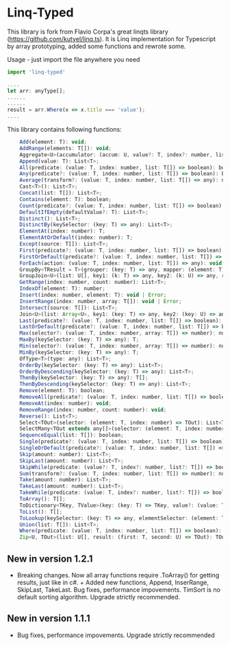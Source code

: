 # Linq-Typed

This library is fork from Flavio Corpa's great linqts library (https://github.com/kutyel/linq.ts).
It is Linq implementation for Typescript by array prototyping, added some functions and rewrote some.

Usage - just import the file anywhere you need

```javascript
import 'linq-typed'

....
let arr: anyType[];
......
......
result = arr.Where(x => x.title === 'value');
....
```

This library contains following functions:

```javascript
    Add(element: T): void;
    AddRange(elements: T[]): void;
    Aggregate<U>(accumulator: (accum: U, value?: T, index?: number, list?: T[]) => any, initialValue?: U): any;
    Append(value: T): List<T>;
    All(predicate: (value: T, index: number, list: T[]) => boolean): boolean;
    Any(predicate?: (value: T, index: number, list: T[]) => boolean): boolean;
    Average(transform?: (value: T, index: number, list: T[]) => any): number;
    Cast<T>(): List<T>;
    Concat(list: T[]): List<T>;
    Contains(element: T): boolean;
    Count(predicate?: (value: T, index: number, list: T[]) => boolean): number;
    DefaultIfEmpty(defaultValue?: T): List<T>;
    Distinct(): List<T>;
    DistinctBy(keySelector: (key: T) => any): List<T>;
    ElementAt(index: number): T;
    ElementAtOrDefault(index: number): T;
    Except(source: T[]): List<T>;
    First(predicate?: (value: T, index: number, list: T[]) => boolean): T;
    FirstOrDefault(predicate?: (value: T, index: number, list: T[]) => boolean): T;
    ForEach(action: (value: T, index: number, list: T[]) => any): void;
    GroupBy<TResult = T>(grouper: (key: T) => any, mapper: (element: T) => TResult): { [key: string]: TResult[] };
    GroupJoin<U>(list: U[], key1: (k: T) => any, key2: (k: U) => any, result: (first: T, second: U[]) => any): any[];
    GetRange(index: number, count: number): List<T>;
    IndexOf(element: T): number;
    Insert(index: number, element: T): void | Error;
    InsertRange(index: number, array: T[]): void | Error;
    Intersect(source: T[]): List<T>;
    Join<U>(list: Array<U>, key1: (key: T) => any, key2: (key: U) => any, result: (first: T, second: U) => any): any[];
    Last(predicate?: (value: T, index: number, list: T[]) => boolean): T;
    LastOrDefault(predicate?: (value: T, index: number, list: T[]) => boolean): T;
    Max(selector?: (value: T, index: number, array: T[]) => number): number;
    MaxBy(keySelector: (key: T) => any): T;
    Min(selector?: (value: T, index: number, array: T[]) => number): number;
    MinBy(keySelector: (key: T) => any): T;
    OfType<T>(type: any): List<T>;
    OrderBy(keySelector: (key: T) => any): List<T>;
    OrderByDescending(keySelector: (key: T) => any): List<T>;
    ThenBy(keySelector: (key: T) => any): T[];
    ThenByDescending(keySelector: (key: T) => any): List<T>;
    Remove(element: T): boolean;
    RemoveAll(predicate?: (value: T, index: number, list: T[]) => boolean): List<T>;
    RemoveAt(index: number): void;
    RemoveRange(index: number, count: number): void;
    Reverse(): List<T>;
    Select<TOut>(selector: (element: T, index: number) => TOut): List<TOut>;
    SelectMany<TOut extends any[]>(selector: (element: T, index: number) => TOut): TOut;
    SequenceEqual(list: T[]): boolean;
    Single(predicate?: (value: T, index: number, list: T[]) => boolean): T;
    SingleOrDefault(predicate?: (value: T, index: number, list: T[]) => boolean): T;
    Skip(amount: number): List<T>;
    SkipLast(amount: number): List<T>;
    SkipWhile(predicate: (value?: T, index?: number, list?: T[]) => boolean): List<T>;
    Sum(transform?: (value: T, index: number, list: T[]) => number): number;
    Take(amount: number): List<T>;
    TakeLast(amount: number): List<T>;
    TakeWhile(predicate: (value: T, index?: number, list?: T[]) => boolean): List<T>;
    ToArray(): T[];
    ToDictionary<TKey, TValue>(key: (key: T) => TKey, value?: (value: T) => TValue): { Key: TKey; Value: T | TValue }[];
    ToList(): T[];
    ToLookup(keySelector: (key: T) => any, elementSelector: (element: T) => any): any;
    Union(list: T[]): List<T>;
    Where(predicate: (value: T, index: number, list: T[]) => boolean): List<T>;
    Zip<U, TOut>(list: U[], result: (first: T, second: U) => TOut): TOut[];
```

## New in version 1.2.1

* Breaking changes. Now all array functions require .ToArray() for getting results, just like in c#. + Added new functions, Append, InserRange, SkipLast, TakeLast. Bug fixes, performance  impovements. TimSort is no default sorting algorithm. Upgrade strictly recommended.

## New in version 1.1.1

* Bug fixes, performance  impovements. Upgrade strictly recommended